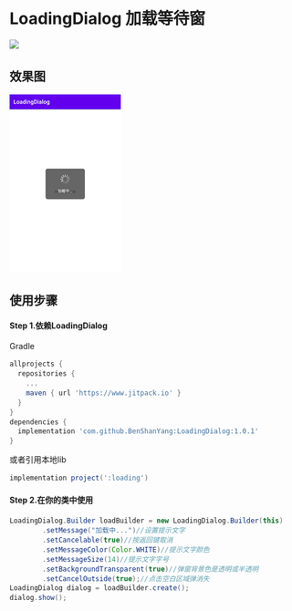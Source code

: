 # LoadingDialog 加载等待窗

[![](https://www.jitpack.io/v/BenShanYang/LoadingDialog.svg)](https://www.jitpack.io/#BenShanYang/LoadingDialog)

## 效果图
![loading](https://github.com/BenShanYang/LoadingDialog/blob/main/image_demo/loading.png?raw=true)

## 使用步骤

#### Step 1.依赖LoadingDialog
Gradle
```groovy
allprojects {
  repositories {
    ...
    maven { url 'https://www.jitpack.io' }
  }
}
dependencies {
  implementation 'com.github.BenShanYang:LoadingDialog:1.0.1'
}
```
或者引用本地lib
```groovy
implementation project(':loading')
```

#### Step 2.在你的类中使用
```java
LoadingDialog.Builder loadBuilder = new LoadingDialog.Builder(this)
        .setMessage("加载中...")//设置提示文字
        .setCancelable(true)//按返回键取消
        .setMessageColor(Color.WHITE)//提示文字颜色
        .setMessageSize(14)//提示文字字号
        .setBackgroundTransparent(true)//弹窗背景色是透明或半透明
        .setCancelOutside(true);//点击空白区域弹消失
LoadingDialog dialog = loadBuilder.create();
dialog.show();
```
